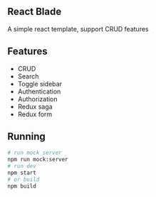 ## React Blade
A simple react template, support CRUD features

## Features
- CRUD
- Search
- Toggle sidebar
- Authentication
- Authorization
- Redux saga
- Redux form

## Running
```bash
# run mock server
npm run mock:server
# run dev
npm start
# or build
npm build
```